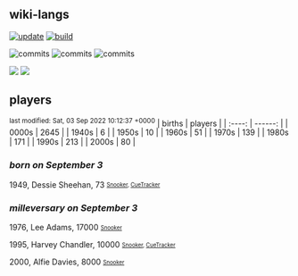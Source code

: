 ## wiki-langs
[![update](https://github.com/dreamerminsk/wiki-langs/actions/workflows/update-tables.yml/badge.svg)](https://github.com/dreamerminsk/wiki-langs/actions/workflows/update-tables.yml)
[![build](https://github.com/dreamerminsk/wiki-langs/actions/workflows/build.yml/badge.svg)](https://github.com/dreamerminsk/wiki-langs/actions/workflows/build.yml)

![commits](https://img.shields.io/github/commit-activity/y/dreamerminsk/wiki-langs)
![commits](https://img.shields.io/github/commit-activity/m/dreamerminsk/wiki-langs)
![commits](https://img.shields.io/github/commit-activity/w/dreamerminsk/wiki-langs)

![](https://img.shields.io/github/languages/code-size/dreamerminsk/wiki-langs)
![](https://img.shields.io/github/repo-size/dreamerminsk/wiki-langs)

## players
<sup>last modified: Sat, 03 Sep 2022 10:12:37 +0000</sup>
| births | players |
| :----: | ------: |
| 0000s | 2645 |
| 1940s | 6 |
| 1950s | 10 |
| 1960s | 51 |
| 1970s | 139 |
| 1980s | 171 |
| 1990s | 213 |
| 2000s | 80 |

### ***born on September  3***
1949, Dessie Sheehan, 73 <sub><sup>[Snooker](http://www.snooker.org/res/index.asp?player=594), [CueTracker](http://cuetracker.net/Players/dessie-sheehan/)</sup></sub>


### ***milleversary on September  3***
1976, Lee Adams, 17000 <sub><sup>[Snooker](http://www.snooker.org/res/index.asp?player=2686)</sup></sub>

1995, Harvey Chandler, 10000 <sub><sup>[Snooker](http://www.snooker.org/res/index.asp?player=982), [CueTracker](http://cuetracker.net/Players/harvey-chandler/)</sup></sub>

2000, Alfie Davies, 8000 <sub><sup>[Snooker](http://www.snooker.org/res/index.asp?player=2803)</sup></sub>



